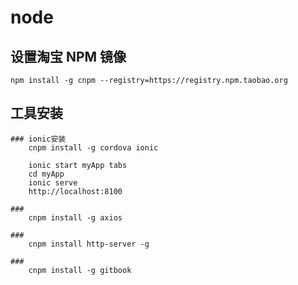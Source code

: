 # node

## 设置淘宝 NPM 镜像
    npm install -g cnpm --registry=https://registry.npm.taobao.org


## 工具安装
    ### ionic安装
        cnpm install -g cordova ionic

        ionic start myApp tabs
        cd myApp
        ionic serve
        http://localhost:8100

    ###     
        cnpm install -g axios

    ###
        cnpm install http-server -g
    
    ###
        cnpm install -g gitbook